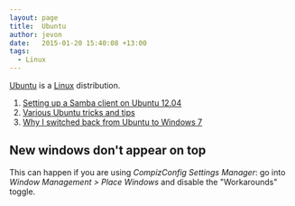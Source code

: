 ```yaml
---
layout: page
title:  Ubuntu
author: jevon
date:   2015-01-20 15:40:08 +13:00
tags:
  - Linux
---
```


[Ubuntu](ubuntu.md) is a [Linux](linux.md) distribution.

1. [Setting up a Samba client on Ubuntu 12.04](setting-up-a-samba-client-on-ubuntu-12-04.md)
1. <a href="https://delicious.com/jevonwright/ubuntu" class="delicious">Various Ubuntu tricks and tips</a>
1. [Why I switched back from Ubuntu to Windows 7](why-i-switched-back-from-ubuntu-to-windows-7.md)

## New windows don't appear on top

This can happen if you are using _CompizConfig Settings Manager_: go into _Window Management > Place Windows_ and disable the "Workarounds" toggle.
